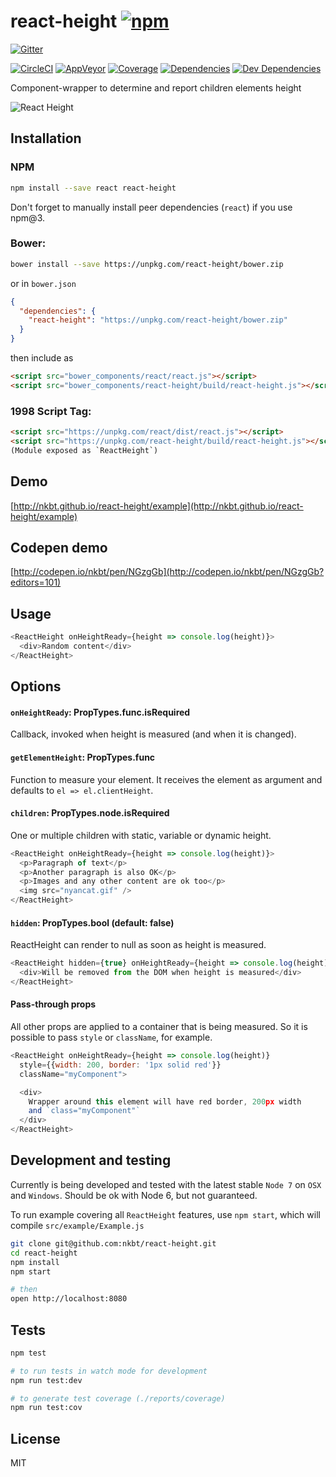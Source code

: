 # react-height [![npm](https://img.shields.io/npm/v/react-height.svg?style=flat-square)](https://www.npmjs.com/package/react-height)

[![Gitter](https://img.shields.io/gitter/room/nkbt/help.svg?style=flat-square)](https://gitter.im/nkbt/help)

[![CircleCI](https://img.shields.io/circleci/project/nkbt/react-height.svg?style=flat-square&label=nix-build)](https://circleci.com/gh/nkbt/react-height)
[![AppVeyor](https://img.shields.io/appveyor/ci/nkbt/react-height.svg?style=flat-square&label=win-build)](https://ci.appveyor.com/project/nkbt/react-height)
[![Coverage](https://img.shields.io/codecov/c/github/nkbt/react-height.svg?style=flat-square)](https://codecov.io/github/nkbt/react-height?branch=master)
[![Dependencies](https://img.shields.io/david/nkbt/react-height.svg?style=flat-square)](https://david-dm.org/nkbt/react-height)
[![Dev Dependencies](https://img.shields.io/david/dev/nkbt/react-height.svg?style=flat-square)](https://david-dm.org/nkbt/react-height#info=devDependencies)

Component-wrapper to determine and report children elements height


![React Height](src/example/react-height.gif)


## Installation

### NPM

```sh
npm install --save react react-height
```

Don't forget to manually install peer dependencies (`react`) if you use npm@3.


### Bower:
```sh
bower install --save https://unpkg.com/react-height/bower.zip
```

or in `bower.json`

```json
{
  "dependencies": {
    "react-height": "https://unpkg.com/react-height/bower.zip"
  }
}
```

then include as
```html
<script src="bower_components/react/react.js"></script>
<script src="bower_components/react-height/build/react-height.js"></script>
```


### 1998 Script Tag:
```html
<script src="https://unpkg.com/react/dist/react.js"></script>
<script src="https://unpkg.com/react-height/build/react-height.js"></script>
(Module exposed as `ReactHeight`)
```


## Demo

[http://nkbt.github.io/react-height/example](http://nkbt.github.io/react-height/example)

## Codepen demo

[http://codepen.io/nkbt/pen/NGzgGb](http://codepen.io/nkbt/pen/NGzgGb?editors=101)

## Usage
```js
<ReactHeight onHeightReady={height => console.log(height)}>
  <div>Random content</div>
</ReactHeight>
```

## Options


#### `onHeightReady`: PropTypes.func.isRequired

Callback, invoked when height is measured (and when it is changed).

#### `getElementHeight`: PropTypes.func

Function to measure your element. It receives the element as argument and defaults to `el => el.clientHeight`.

#### `children`: PropTypes.node.isRequired

One or multiple children with static, variable or dynamic height.

```js
<ReactHeight onHeightReady={height => console.log(height)}>
  <p>Paragraph of text</p>
  <p>Another paragraph is also OK</p>
  <p>Images and any other content are ok too</p>
  <img src="nyancat.gif" />
</ReactHeight>
```


#### `hidden`: PropTypes.bool (default: false)

ReactHeight can render to null as soon as height is measured.

```js
<ReactHeight hidden={true} onHeightReady={height => console.log(height)}>
  <div>Will be removed from the DOM when height is measured</div>
</ReactHeight>
```

#### Pass-through props

All other props are applied to a container that is being measured. So it is possible to pass `style` or `className`, for example.

```js
<ReactHeight onHeightReady={height => console.log(height)}
  style={{width: 200, border: '1px solid red'}}
  className="myComponent">

  <div>
    Wrapper around this element will have red border, 200px width
    and `class="myComponent"`
  </div>
</ReactHeight>
```



## Development and testing

Currently is being developed and tested with the latest stable `Node 7` on `OSX` and `Windows`.
Should be ok with Node 6, but not guaranteed.

To run example covering all `ReactHeight` features, use `npm start`, which will compile `src/example/Example.js`

```bash
git clone git@github.com:nkbt/react-height.git
cd react-height
npm install
npm start

# then
open http://localhost:8080
```

## Tests

```bash
npm test

# to run tests in watch mode for development
npm run test:dev

# to generate test coverage (./reports/coverage)
npm run test:cov
```

## License

MIT
